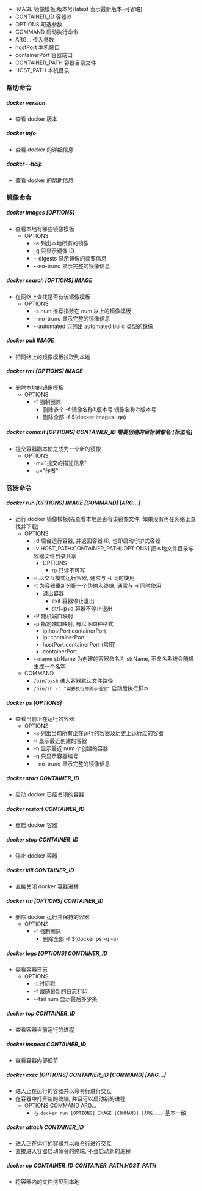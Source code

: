 + IMAGE 镜像模板:版本号(latest 表示最新版本-可省略)
+ CONTAINER_ID 容器id
+ OPTIONS 可选参数
+ COMMAND 启动执行命令
+ ARG... 传入参数
+ hostPort 本机端口
+ containerPort 容器端口
+ CONTAINER_PATH 容器目录文件
+ HOST_PATH 本机目录

### 帮助命令

##### docker version 
+ 查看 docker 版本

##### docker info
+ 查看 docker 的详细信息

##### docker --help
+ 查看 docker 的帮助信息


### 镜像命令

##### docker images [OPTIONS]
+ 查看本地有哪些镜像模板
    + OPTIONS
        + -a 列出本地所有的镜像
        + -q 只显示镜像 ID
        + --digests 显示镜像的摘要信息
        + --no-trunc 显示完整的镜像信息

##### docker search [OPTIONS] IMAGE
+ 在网络上查找是否有该镜像模板
    + OPTIONS
        + -s num 推荐指数在 num 以上的镜像模板
        + --no-trunc 显示完整的镜像信息
        + --automated 只列出 automated build 类型的镜像

##### docker pull IMAGE
+ 把网络上的镜像模板拉取到本地

##### docker rmi [OPTIONS] IMAGE
+ 删除本地的镜像模板
    + OPTIONS
        + -f 强制删除
            + 删除多个 -f 镜像名称1:版本号 镜像名称2:版本号 
            + 删除全部 -f $(docker images -qa)

##### docker commit [OPTIONS] CONTAINER_ID 需要创建的目标镜像名:[标签名]
+ 提交容器副本使之成为一个新的镜像
    + OPTIONS
        + -m="提交的描述信息" 
        + -a="作者"


### 容器命令

##### docker run [OPTIONS] IMAGE [COMMAND] [ARG...]
+ 运行 docker 镜像模板(先查看本地是否有该镜像文件, 如果没有再在网络上查找并下载)
    + OPTIONS
        + -d 后台运行容器, 并返回容器 ID, 也即启动守护式容器
        + -v HOST_PATH:CONTAINER_PATH[:OPTIONS] 把本地文件目录与容器文件目录共享
            + OPTIONS
                + ro 只读不可写
        + -i 以交互模式运行容器, 通常与 -t 同时使用
        + -t 为容器重新分配一个伪输入终端, 通常与 -i 同时使用
            + 退出容器
                + exit 容器停止退出
                + ctrl+p+q 容器不停止退出
        + -P 随机端口映射
        + -p 指定端口映射, 有以下四种格式
            + ip:hostPort:containerPort
            + ip::containerPort
            + hostPort:containerPort (常用)
            + containerPort
        + --name strName 为创建的容器命名为 strName, 不命名系统会随机生成一个名字
    + COMMAND
        + `/bin/bash` 进入容器默认文件路径
        + `/bin/sh -c "需要执行的脚步语言"` 启动后执行脚本

##### docker ps [OPTIONS] 
+ 查看当前正在运行的容器
    + OPTIONS
        + -a 列出当前所有正在运行的容器及历史上运行过的容器
        + -l 显示最近创建的容器
        + -n 显示最近 num 个创建的容器
        + -q 只显示容器编号
        + --no-trunc 显示完整的镜像信息

##### docker start CONTAINER_ID
+ 启动 docker 已经关闭的容器

##### docker restart CONTAINER_ID
+ 重启 docker 容器

##### docker stop CONTAINER_ID
+ 停止 docker 容器

##### docker kill CONTAINER_ID
+ 直接关闭 docker 容器进程

##### docker rm [OPTIONS] CONTAINER_ID
+ 删除 docker 运行并保持的容器
    + OPTIONS
        + -f 强制删除
            + 删除全部 -f $(docker ps -q -a)

##### docker logs [OPTIONS] CONTAINER_ID
+ 查看容器日志
    + OPTIONS
        + -t 时间戳
        + -f 跟随最新的日志打印
        + --tail num 显示最后多少条

##### docker top CONTAINER_ID
+ 查看容器当前运行的进程

##### docker inspect CONTAINER_ID
+ 查看容器内部细节

##### docker exec [OPTIONS] CONTAINER_ID [COMMAND] [ARG...]
+ 进入正在运行的容器并以命令行进行交互
+ 在容器中打开新的终端, 并且可以启动新的进程
    + OPTIONS COMMAND ARG...
        + 与 `docker run [OPTIONS] IMAGE [COMMAND] [ARG...]` 基本一致

##### docker attach CONTAINER_ID
+ 进入正在运行的容器并以命令行进行交互
+ 直接进入容器启动命令的终端, 不会启动新的进程

##### docker cp CONTAINER_ID:CONTAINER_PATH HOST_PATH
+ 将容器内的文件拷贝到本地